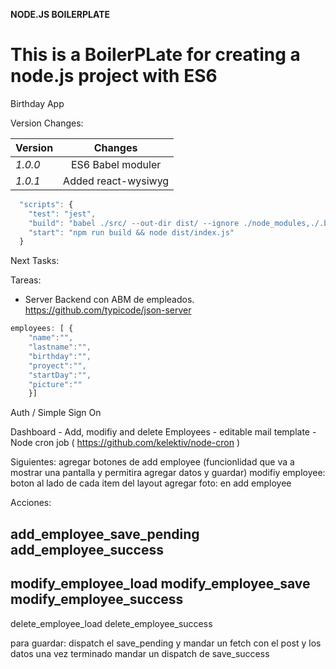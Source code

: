 **NODE.JS BOILERPLATE**

# This is a BoilerPLate for creating a node.js project with ES6

Birthday App

Version Changes:

 Version        | Changes 
 ------------- |:-------------:
 *1.0.0*      | ES6 Babel moduler 
 *1.0.1*      | Added react-wysiwyg


```javascript
  "scripts": {
    "test": "jest", 
    "build": "babel ./src/ --out-dir dist/ --ignore ./node_modules,./.babelrc,./package.json,./npm-debug.log --copy-files",
    "start": "npm run build && node dist/index.js"
  }
```

Next Tasks:

Tareas­­:

- Server Backend con ABM de empleados.  https://github.com/typicode/json-server
```javascript
employees: [ {
    "name":"",
    "lastname":"",
    "birthday":"",
    "proyect":"",
    "startDay":"",
    "picture":""
    }]
```

Auth / Simple Sign On

Dashboard - Add, modifiy and delete Employees 
          - editable mail template
          - Node cron job ( https://github.com/kelektiv/node-cron )

Siguientes: agregar botones de 
add employee (funcionlidad que va a mostrar una pantalla y permitira agregar datos y guardar)
modifiy employee: boton al lado de cada item del layout
agregar foto: en add employee

Acciones:

add_employee_save_pending
add_employee_success
-------------------------------
modify_employee_load
modify_employee_save
modify_employee_success
-------------------------------
delete_employee_load
delete_employee_success


para guardar: dispatch el save_pending y mandar un fetch con el post y los datos
una vez terminado mandar un dispatch de save_success
